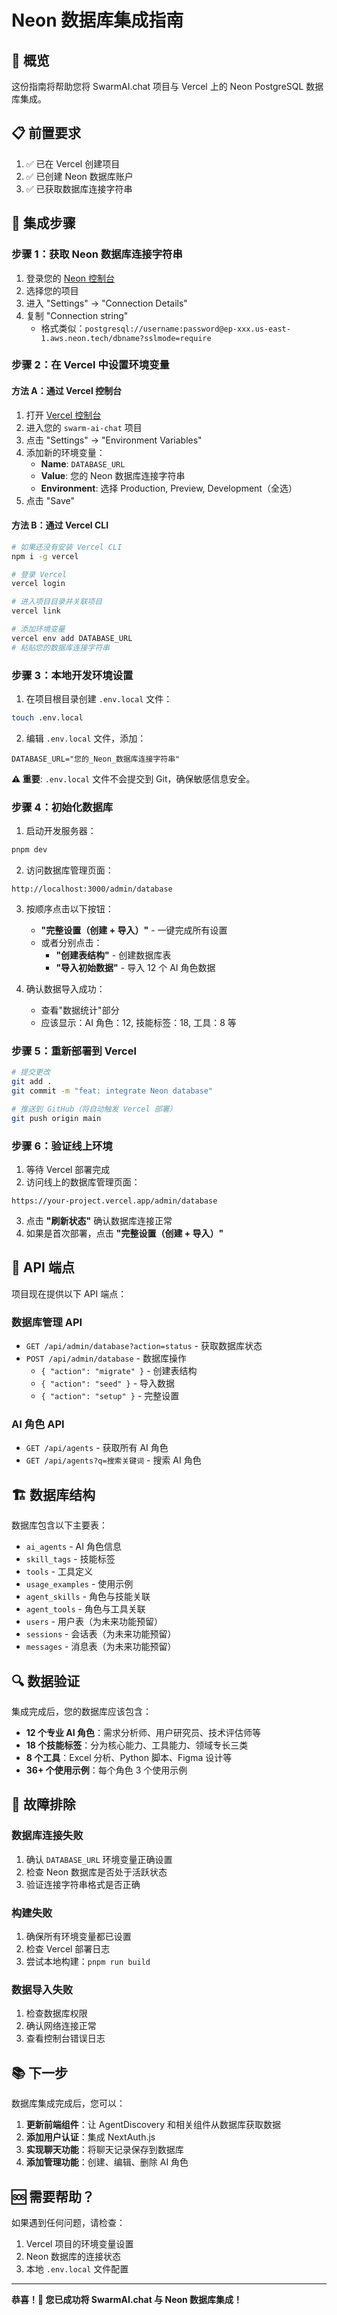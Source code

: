# Neon 数据库集成指南

## 🎯 概览

这份指南将帮助您将 SwarmAI.chat 项目与 Vercel 上的 Neon PostgreSQL 数据库集成。

## 📋 前置要求

1. ✅ 已在 Vercel 创建项目
2. ✅ 已创建 Neon 数据库账户
3. ✅ 已获取数据库连接字符串

## 🚀 集成步骤

### 步骤 1：获取 Neon 数据库连接字符串

1. 登录您的 [Neon 控制台](https://console.neon.tech/)
2. 选择您的项目
3. 进入 "Settings" → "Connection Details" 
4. 复制 "Connection string" 
   - 格式类似：`postgresql://username:password@ep-xxx.us-east-1.aws.neon.tech/dbname?sslmode=require`

### 步骤 2：在 Vercel 中设置环境变量

#### 方法 A：通过 Vercel 控制台

1. 打开 [Vercel 控制台](https://vercel.com/dashboard)
2. 进入您的 `swarm-ai-chat` 项目
3. 点击 "Settings" → "Environment Variables"
4. 添加新的环境变量：
   - **Name**: `DATABASE_URL`
   - **Value**: 您的 Neon 数据库连接字符串
   - **Environment**: 选择 Production, Preview, Development（全选）
5. 点击 "Save"

#### 方法 B：通过 Vercel CLI

```bash
# 如果还没有安装 Vercel CLI
npm i -g vercel

# 登录 Vercel
vercel login

# 进入项目目录并关联项目
vercel link

# 添加环境变量
vercel env add DATABASE_URL
# 粘贴您的数据库连接字符串
```

### 步骤 3：本地开发环境设置

1. 在项目根目录创建 `.env.local` 文件：
```bash
touch .env.local
```

2. 编辑 `.env.local` 文件，添加：
```env
DATABASE_URL="您的_Neon_数据库连接字符串"
```

**⚠️ 重要**: `.env.local` 文件不会提交到 Git，确保敏感信息安全。

### 步骤 4：初始化数据库

1. 启动开发服务器：
```bash
pnpm dev
```

2. 访问数据库管理页面：
```
http://localhost:3000/admin/database
```

3. 按顺序点击以下按钮：
   - **"完整设置（创建 + 导入）"** - 一键完成所有设置
   - 或者分别点击：
     - **"创建表结构"** - 创建数据库表
     - **"导入初始数据"** - 导入 12 个 AI 角色数据

4. 确认数据导入成功：
   - 查看"数据统计"部分
   - 应该显示：AI 角色：12, 技能标签：18, 工具：8 等

### 步骤 5：重新部署到 Vercel

```bash
# 提交更改
git add .
git commit -m "feat: integrate Neon database"

# 推送到 GitHub（将自动触发 Vercel 部署）
git push origin main
```

### 步骤 6：验证线上环境

1. 等待 Vercel 部署完成
2. 访问线上的数据库管理页面：
```
https://your-project.vercel.app/admin/database
```

3. 点击 **"刷新状态"** 确认数据库连接正常
4. 如果是首次部署，点击 **"完整设置（创建 + 导入）"**

## 🔧 API 端点

项目现在提供以下 API 端点：

### 数据库管理 API
- `GET /api/admin/database?action=status` - 获取数据库状态
- `POST /api/admin/database` - 数据库操作
  - `{ "action": "migrate" }` - 创建表结构
  - `{ "action": "seed" }` - 导入数据
  - `{ "action": "setup" }` - 完整设置

### AI 角色 API
- `GET /api/agents` - 获取所有 AI 角色
- `GET /api/agents?q=搜索关键词` - 搜索 AI 角色

## 🏗️ 数据库结构

数据库包含以下主要表：

- `ai_agents` - AI 角色信息
- `skill_tags` - 技能标签
- `tools` - 工具定义
- `usage_examples` - 使用示例
- `agent_skills` - 角色与技能关联
- `agent_tools` - 角色与工具关联
- `users` - 用户表（为未来功能预留）
- `sessions` - 会话表（为未来功能预留）
- `messages` - 消息表（为未来功能预留）

## 🔍 数据验证

集成完成后，您的数据库应该包含：

- **12 个专业 AI 角色**：需求分析师、用户研究员、技术评估师等
- **18 个技能标签**：分为核心能力、工具能力、领域专长三类
- **8 个工具**：Excel 分析、Python 脚本、Figma 设计等
- **36+ 个使用示例**：每个角色 3 个使用示例

## 🐛 故障排除

### 数据库连接失败
1. 确认 `DATABASE_URL` 环境变量正确设置
2. 检查 Neon 数据库是否处于活跃状态
3. 验证连接字符串格式是否正确

### 构建失败
1. 确保所有环境变量都已设置
2. 检查 Vercel 部署日志
3. 尝试本地构建：`pnpm run build`

### 数据导入失败
1. 检查数据库权限
2. 确认网络连接正常
3. 查看控制台错误日志

## 📚 下一步

数据库集成完成后，您可以：

1. **更新前端组件**：让 AgentDiscovery 和相关组件从数据库获取数据
2. **添加用户认证**：集成 NextAuth.js
3. **实现聊天功能**：将聊天记录保存到数据库
4. **添加管理功能**：创建、编辑、删除 AI 角色

## 🆘 需要帮助？

如果遇到任何问题，请检查：
1. Vercel 项目的环境变量设置
2. Neon 数据库的连接状态
3. 本地 `.env.local` 文件配置

---

**恭喜！🎉 您已成功将 SwarmAI.chat 与 Neon 数据库集成！** 